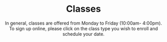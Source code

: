 ---
title: Classes
subtitle: In general, classes are offered from Monday to Friday (10:00am- 4:00pm). To sign up online, please click on the class type you wish to enroll and schedule your date.
text: 
    - We focus on individual or small group classes (generally no more than 2) to ensure the quality of one-on-one teaching environment and that each student can receive the attention.
    - \*If your group is more than 2, please contact me directly.

---